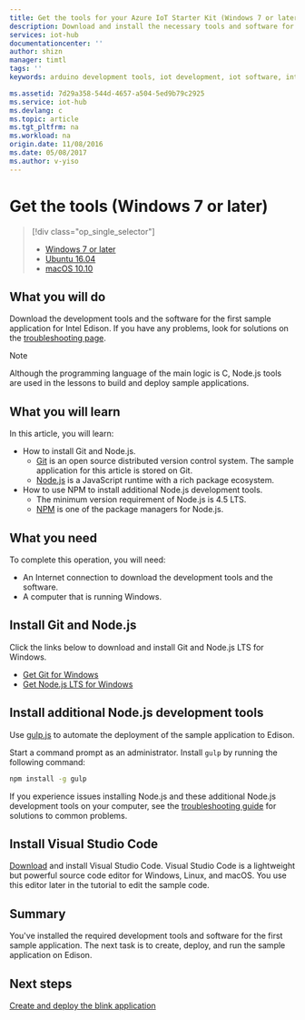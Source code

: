 ```yaml
---
title: Get the tools for your Azure IoT Starter Kit (Windows 7 or later) | Azure
description: Download and install the necessary tools and software for the first sample application for Edison on Windows 7 and later versions.
services: iot-hub
documentationcenter: ''
author: shizn
manager: timtl
tags: ''
keywords: arduino development tools, iot development, iot software, internet of things software, install git on windows, install node js windows

ms.assetid: 7d29a358-544d-4657-a504-5ed9b79c2925
ms.service: iot-hub
ms.devlang: c
ms.topic: article
ms.tgt_pltfrm: na
ms.workload: na
origin.date: 11/08/2016
ms.date: 05/08/2017
ms.author: v-yiso
---
```


# Get the tools (Windows 7 or later)
> [!div class="op_single_selector"]
> * [Windows 7 or later][windows]
> * [Ubuntu 16.04][ubuntu]
> * [macOS 10.10][macos]

## What you will do
Download the development tools and the software for the first sample application for Intel Edison. If you have any problems, look for solutions on the [troubleshooting page][troubleshooting].

> [!NOTE]
> Although the programming language of the main logic is C, Node.js tools are used in the lessons to build and deploy sample applications.

## What you will learn
In this article, you will learn:

* How to install Git and Node.js.
  * [Git](https://git-scm.com) is an open source distributed version control system. The sample application for this article is stored on Git.
  * [Node.js](https://nodejs.org/en/) is a JavaScript runtime with a rich package ecosystem.
* How to use NPM to install additional Node.js development tools.
  * The minimum version requirement of Node.js is 4.5 LTS.
  * [NPM](https://www.npmjs.com) is one of the package managers for Node.js.

## What you need

To complete this operation, you will need:

* An Internet connection to download the development tools and the software.
* A computer that is running Windows.

## Install Git and Node.js

Click the links below to download and install Git and Node.js LTS for Windows.

* [Get Git for Windows](https://git-scm.com/download/win/)
* [Get Node.js LTS for Windows](https://nodejs.org/en/)

## Install additional Node.js development tools

Use [gulp.js](http://gulpjs.com) to automate the deployment of the sample application to Edison.

Start a command prompt as an administrator. Install `gulp` by running the following command:

```cmd
npm install -g gulp
```

If you experience issues installing Node.js and these additional Node.js development tools on your computer, see the [troubleshooting guide][troubleshooting] for solutions to common problems.

## Install Visual Studio Code

[Download](https://code.visualstudio.com/docs/setup/windows) and install Visual Studio Code. Visual Studio Code is a lightweight but powerful source code editor for Windows, Linux, and macOS. You use this editor later in the tutorial to edit the sample code.

## Summary

You've installed the required development tools and software for the first sample application. The next task is to create, deploy, and run the sample application on Edison.

## Next steps

[Create and deploy the blink application][create-and-deploy-the-blink-application]

<!-- Images and links -->

[troubleshooting]: ./iot-hub-intel-edison-kit-c-troubleshooting.md
[create-and-deploy-the-blink-application]: ./iot-hub-intel-edison-kit-c-lesson1-deploy-blink-app.md
[windows]: ./iot-hub-intel-edison-kit-c-lesson1-get-the-tools-win32.md
[ubuntu]: ./iot-hub-intel-edison-kit-c-lesson1-get-the-tools-ubuntu.md
[macos]: ./iot-hub-intel-edison-kit-c-lesson1-get-the-tools-mac.md